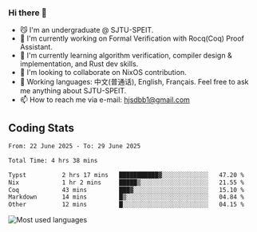 ### Hi there 👋

<!--
**definfo/definfo** is a ✨ _special_ ✨ repository because its `README.md` (this file) appears on your GitHub profile.

Here are some ideas to get you started:

- 🔭 I’m currently working on ...
- 🌱 I’m currently learning ...
- 👯 I’m looking to collaborate on ...
- 🤔 I’m looking for help with ...
- 💬 Ask me about ...
- 📫 How to reach me: ...
- 😄 Pronouns: ...
- ⚡ Fun fact: ...
-->

- 😼 I'm an undergraduate @ SJTU-SPEIT.
- 🔭 I'm currently working on Formal Verification with Rocq(Coq) Proof Assistant.
- 🌱 I'm currently learning algorithm verification, compiler design & implementation, and Rust dev skills.
- 👯 I'm looking to collaborate on NixOS contribution.
- 💬 Working languages: 中文(普通话), English, Français. Feel free to ask me anything about SJTU-SPEIT.
- 📫 How to reach me via e-mail: hjsdbb1@gmail.com

## Coding Stats

<!--START_SECTION:waka-->

```txt
From: 22 June 2025 - To: 29 June 2025

Total Time: 4 hrs 38 mins

Typst          2 hrs 17 mins   ███████████▓░░░░░░░░░░░░░   47.20 %
Nix            1 hr 2 mins     █████▒░░░░░░░░░░░░░░░░░░░   21.55 %
Coq            43 mins         ███▓░░░░░░░░░░░░░░░░░░░░░   15.10 %
Markdown       14 mins         █▒░░░░░░░░░░░░░░░░░░░░░░░   04.84 %
Other          12 mins         █░░░░░░░░░░░░░░░░░░░░░░░░   04.15 %
```

<!--END_SECTION:waka-->

![Most used languages](https://github-readme-stats.vercel.app/api/top-langs/?username=definfo&layout=donut&theme=dracula&exclude_repo=xv6-labs-2023)

